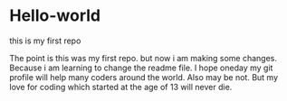 # Hello-world
this is my first repo

The point is this was my first repo. but now i am making some changes. Because i am learning to change the readme file. I hope oneday my git profile will help many coders around the world. Also may be not. But my love for coding which started at the age of 13 will never die. 
